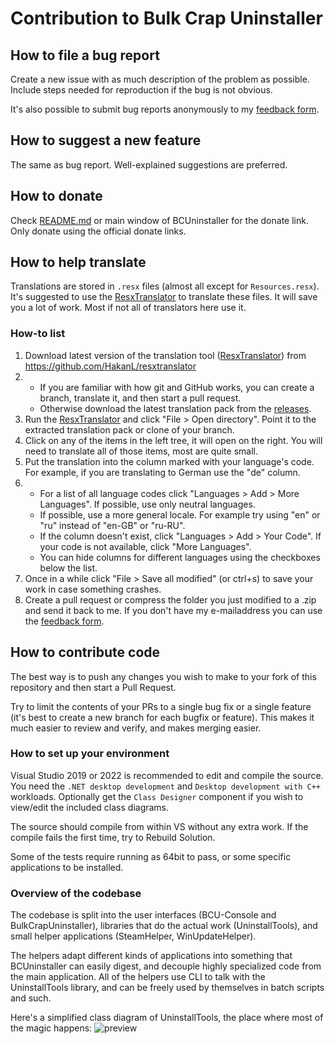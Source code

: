 # Contribution to Bulk Crap Uninstaller

## How to file a bug report

Create a new issue with as much description of the problem as possible. Include steps needed for reproduction if the bug is not obvious.

It's also possible to submit bug reports anonymously to my [feedback form](http://klocmansoftware.weebly.com/feedback--contact.html).

## How to suggest a new feature

The same as bug report. Well-explained suggestions are preferred.

## How to donate

Check [README.md](README.md) or main window of BCUninstaller for the donate link. Only donate using the official donate links.

## How to help translate

Translations are stored in `.resx` files (almost all except for `Resources.resx`). It's suggested to use the [ResxTranslator](https://github.com/HakanL/resxtranslator) to translate these files. It will save you a lot of work. Most if not all of translators here use it.

### How-to list

1. Download latest version of the translation tool ([ResxTranslator](https://github.com/HakanL/resxtranslator)) from <https://github.com/HakanL/resxtranslator>
2. - If you are familiar with how git and GitHub works, you can create a branch, translate it, and then start a pull request.
   - Otherwise download the latest translation pack from the [releases](https://github.com/Klocman/Bulk-Crap-Uninstaller/releases).
3. Run the [ResxTranslator](https://github.com/HakanL/resxtranslator) and click "File > Open directory". Point it to the extracted translation pack or clone of your branch.
4. Click on any of the items in the left tree, it will open on the right. You will need to translate all of those items, most are quite small.
5. Put the translation into the column marked with your language's code. For example, if you are translating to German use the "de" column.
6. - For a list of all language codes click "Languages > Add > More Languages". If possible, use only neutral languages.
   - If possible, use a more general locale. For example try using "en" or "ru" instead of "en-GB" or "ru-RU".
   - If the column doesn't exist, click "Languages > Add > Your Code". If your code is not available, click "More Languages".
   - You can hide columns for different languages using the checkboxes below the list.
7. Once in a while click "File > Save all modified" (or ctrl+s) to save your work in case something crashes.
8. Create a pull request or compress the folder you just modified to a .zip and send it back to me. If you don't have my e-mailaddress you can use the [feedback form](http://klocmansoftware.weebly.com/feedback--contact.html).

## How to contribute code

The best way is to push any changes you wish to make to your fork of this repository and then start a Pull Request.

Try to limit the contents of your PRs to a single bug fix or a single feature (it's best to create a new branch for each bugfix or feature). This makes it much easier to review and verify, and makes merging easier.

### How to set up your environment

Visual Studio 2019 or 2022 is recommended to edit and compile the source. You need the `.NET desktop development` and `Desktop development with C++` workloads. Optionally get the `Class Designer` component if you wish to view/edit the included class diagrams.

The source should compile from within VS without any extra work. If the compile fails the first time, try to Rebuild Solution.

Some of the tests require running as 64bit to pass, or some specific applications to be installed.

### Overview of the codebase

The codebase is split into the user interfaces (BCU-Console and BulkCrapUninstaller), libraries that do the actual work (UninstallTools), and small helper applications (SteamHelper, WinUpdateHelper).

The helpers adapt different kinds of applications into something that BCUninstaller can easily digest, and decouple highly specialized code from the main application. All of the helpers use CLI to talk with the UninstallTools library, and can be freely used by themselves in batch scripts and such.

Here's a simplified class diagram of UninstallTools, the place where most of the magic happens:
![preview](./doc/SimplifiedClassDiagram.png)
